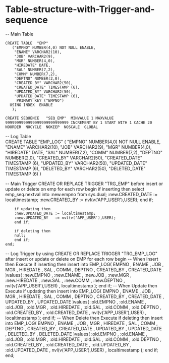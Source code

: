 # Table-structure-with-Trigger-and-sequence

-- Main Table 

	CREATE TABLE  "EMP" 
	   ("EMPNO" NUMBER(4,0) NOT NULL ENABLE, 
		"ENAME" VARCHAR2(10), 
		"JOB" VARCHAR2(9), 
		"MGR" NUMBER(4,0), 
		"HIREDATE" DATE, 
		"SAL" NUMBER(7,2), 
		"COMM" NUMBER(7,2), 
		"DEPTNO" NUMBER(2,0), 
		"CREATED_BY" VARCHAR2(50), 
		"CREATED_DATE" TIMESTAMP (6), 
		"UPDATED_BY" VARCHAR2(50), 
		"UPDATED_DATE" TIMESTAMP (6), 
		 PRIMARY KEY ("EMPNO")
	  USING INDEX  ENABLE
	   );

	CREATE SEQUENCE   "SEQ_EMP"  MINVALUE 1 MAXVALUE 9999999999999999999999999999 INCREMENT BY 1 START WITH 1 CACHE 20 NOORDER  NOCYCLE  NOKEEP  NOSCALE  GLOBAL

-- Log Table   
	CREATE TABLE  "EMP_LOG" 
	   (	"EMPNO" NUMBER(4,0) NOT NULL ENABLE, 
		"ENAME" VARCHAR2(10), 
		"JOB" VARCHAR2(9), 
		"MGR" NUMBER(4,0), 
		"HIREDATE" DATE, 
		"SAL" NUMBER(7,2), 
		"COMM" NUMBER(7,2), 
		"DEPTNO" NUMBER(2,0), 
		"CREATED_BY" VARCHAR2(50), 
		"CREATED_DATE" TIMESTAMP (6), 
		"UPDATED_BY" VARCHAR2(50), 
		"UPDATED_DATE" TIMESTAMP (6), 
		"DELETED_BY" VARCHAR2(50), 
		"DELETED_DATE" TIMESTAMP (6)
	   )

-- Main Trigger
	CREATE OR REPLACE TRIGGER  "TRG_EMP" 
	before insert or update or delete on emp
	for each row
	begin
	    if inserting then
		select emp_seq.nextval into :new.empno from sys.dual;
		:new.CREATED_DATE := localtimestamp;
		:new.CREATED_BY   := nvl(v('APP_USER'),USER);
	    end if;

	    if updating then
		:new.UPDATED_DATE := localtimestamp;
		:new.UPDATED_BY   := nvl(v('APP_USER'),USER);
	    end if;

	    if deleting then
		null;
	    end if;
	end;


-- Log Trigger by using 
	CREATE OR REPLACE TRIGGER  "TRG_EMP_LOG" 
	after insert or update or delete
	on EMP
	for each row 
	begin
	-- When insert then Execute
	    if inserting then
		insert into EMP_LOG(
		      EMPNO
		    , ENAME
		    , JOB
		    , MGR
		    , HIREDATE
		    , SAL
		    , COMM
		    , DEPTNO
		    , CREATED_BY
		    , CREATED_DATE
		)values(
		      :new.EMPNO
		    , :new.ENAME
		    , :new.JOB
		    , :new.MGR
		    , :new.HIREDATE
		    , :new.SAL
		    , :new.COMM
		    , :new.DEPTNO
		    , nvl(v('APP_USER'),USER)
		    , localtimestamp
		);
	    end if;
	-- When Update then Execute
	    if updating then
		insert into EMP_LOG(
		      EMPNO
		    , ENAME
		    , JOB
		    , MGR
		    , HIREDATE
		    , SAL
		    , COMM
		    , DEPTNO
		    , CREATED_BY
		    , CREATED_DATE
		    , UPDATED_BY
		    , UPDATED_DATE
		)values(
		      :old.EMPNO
		    , :old.ENAME
		    , :old.JOB
		    , :old.MGR
		    , :old.HIREDATE
		    , :old.SAL
		    , :old.COMM
		    , :old.DEPTNO
		    , :old.CREATED_BY
		    , :old.CREATED_DATE
		    , nvl(v('APP_USER'),USER)
		    , localtimestamp
		);
	    end if;
	-- When Delete then Execute
	    if deleting then
		insert into EMP_LOG(
		      EMPNO
		    , ENAME
		    , JOB
		    , MGR
		    , HIREDATE
		    , SAL
		    , COMM
		    , DEPTNO
		    , CREATED_BY
		    , CREATED_DATE
		    , UPDATED_BY
		    , UPDATED_DATE
		    , DELETED_BY
		    , DELETED_DATE
		)values(
		      :old.EMPNO
		    , :old.ENAME
		    , :old.JOB
		    , :old.MGR
		    , :old.HIREDATE
		    , :old.SAL
		    , :old.COMM
		    , :old.DEPTNO
		    , :old.CREATED_BY
		    , :old.CREATED_DATE
		    , :old.UPDATED_BY
		    , :old.UPDATED_DATE
		    , nvl(v('APP_USER'),USER)
		    , localtimestamp
		);
	    end if;
	end;
